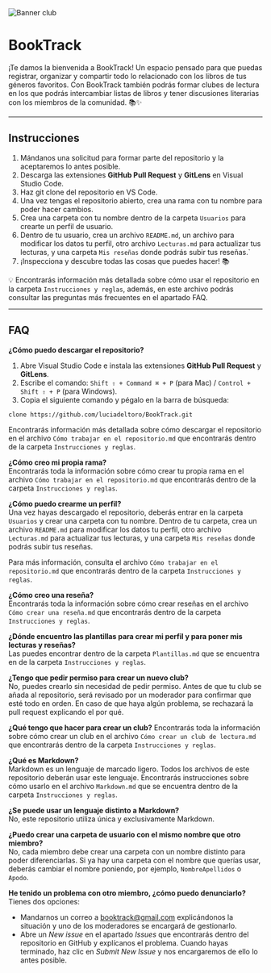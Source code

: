 <img src="Imagenes/Banner Booktrack.png" alt="Banner club"/>

# BookTrack
​​¡Te damos la bienvenida a BookTrack! Un espacio pensado para que puedas registrar, organizar y compartir todo lo relacionado con los libros de tus géneros favoritos. Con BookTrack también podrás formar clubes de lectura en los que podrás intercambiar listas de libros y tener discusiones literarias con los miembros de la comunidad. 📚✨

---

## Instrucciones
1. Mándanos una solicitud para formar parte del repositorio y la aceptaremos lo antes posible.
2. Descarga las extensiones **GitHub Pull Request** y **GitLens** en Visual Studio Code.
3. Haz git clone del repositorio en VS Code.
4. Una vez tengas el repositorio abierto, crea una rama con tu nombre para poder hacer cambios.
5. Crea una carpeta con tu nombre dentro de la carpeta `Usuarios` para crearte un perfil de usuario.
6. Dentro de tu usuario, crea un archivo `README.md`, un archivo para modificar los datos tu perfil, otro archivo `Lecturas.md` para actualizar tus lecturas, y una carpeta `Mis reseñas` donde podrás subir tus reseñas.`
7. ¡Inspecciona y descubre todas las cosas que puedes hacer! 📚

💡 Encontrarás información más detallada sobre cómo usar el repositorio en la carpeta `Instrucciones y reglas`, además, en este archivo podrás consultar las preguntas más frecuentes en el apartado FAQ.

---

## FAQ

**¿Cómo puedo descargar el repositorio?**  
1. Abre Visual Studio Code e instala las extensiones **GitHub Pull Request** y **GitLens**.
2. Escribe el comando: `Shift ⇧ + Command ⌘ + P` (para Mac) / `Control + Shift ⇧ + P` (para Windows).
3. Copia el siguiente comando y pégalo en la barra de búsqueda:
```bash
clone https://github.com/luciadeltoro/BookTrack.git 
```
Encontrarás información más detallada sobre cómo descargar el repositorio en el archivo `Cómo trabajar en el repositorio.md` que encontrarás dentro de la carpeta `Instrucciones y reglas`.

**¿Cómo creo mi propia rama?**  
Encontrarás toda la información sobre cómo crear tu propia rama en el archivo `Cómo trabajar en el repositorio.md` que encontrarás dentro de la carpeta `Instrucciones y reglas`.

**¿Cómo puedo crearme un perfil?**  
Una vez hayas descargado el repositorio, deberás entrar en la carpeta `Usuarios` y crear una carpeta con tu nombre. Dentro de tu carpeta, crea un archivo `README.md` para modificar los datos tu perfil, otro archivo `Lecturas.md` para actualizar tus lecturas, y una carpeta `Mis reseñas` donde podrás subir tus reseñas.

Para más información, consulta el archivo `Cómo trabajar en el repositorio.md` que encontrarás dentro de la carpeta `Instrucciones y reglas`.

**¿Cómo creo una reseña?**  
Encontrarás toda la información sobre cómo crear reseñas en el archivo `Cómo crear una reseña.md` que encontrarás dentro de la carpeta `Instrucciones y reglas`.

**¿Dónde encuentro las plantillas para crear mi perfil y para poner mis lecturas y reseñas?**  
Las puedes encontrar dentro de la carpeta `Plantillas.md` que se encuentra en de la carpeta `Instrucciones y reglas`.

**¿Tengo que pedir permiso para crear un nuevo club?**  
No, puedes crearlo sin necesidad de pedir permiso. Antes de que tu club se añada al repositorio, será revisado por un moderador para confirmar que esté todo en orden. En caso de que haya algún problema, se rechazará la pull request explicando el por qué.  

**¿Qué tengo que hacer para crear un club?**
Encontrarás toda la información sobre cómo crear un club en el archivo `Cómo crear un club de lectura.md` que encontrarás dentro de la carpeta `Instrucciones y reglas`.  

**¿Qué es Markdown?**  
Markdown es un lenguaje de marcado ligero. Todos los archivos de este repositorio deberán usar este lenguaje. Encontrarás instrucciones sobre cómo usarlo en el archivo `Markdown.md` que se encuentra dentro de la carpeta `Instrucciones y reglas`.

**¿Se puede usar un lenguaje distinto a Markdown?**  
No, este repositorio utiliza única y exclusivamente Markdown.

**¿Puedo crear una carpeta de usuario con el mismo nombre que otro miembro?**  
No, cada miembro debe crear una carpeta con un nombre distinto para poder diferenciarlas. Si ya hay una carpeta con el nombre que querías usar, deberás cambiar el nombre poniendo, por ejemplo, `NombreApellidos` o `Apodo`.

**He tenido un problema con otro miembro, ¿cómo puedo denunciarlo?**  
Tienes dos opciones:
- Mandarnos un correo a booktrack@gmail.com explicándonos la situación y uno de los moderadores se encargará de gestionarlo.
- Abre un *New issue* en el apartado *Issues* que encontrarás dentro del repositorio en GitHub y explícanos el problema. Cuando hayas terminado, haz clic en *Submit New Issue* y nos encargaremos de ello lo antes posible.
  